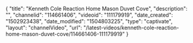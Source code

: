{
    "title": "Kenneth Cole Reaction Home Mason Duvet Cove",
    "description": "",
    "channelid": "114661406",
    "videoid": "111179919",
    "date_created": "1502923438",
    "date_modified": "1504803225",
    "type": "captivate",
    "layout": "channelVideo",
    "url": "\/latest-videos\/kenneth-cole-reaction-home-mason-duvet-cove\/114661406-111179919"
}